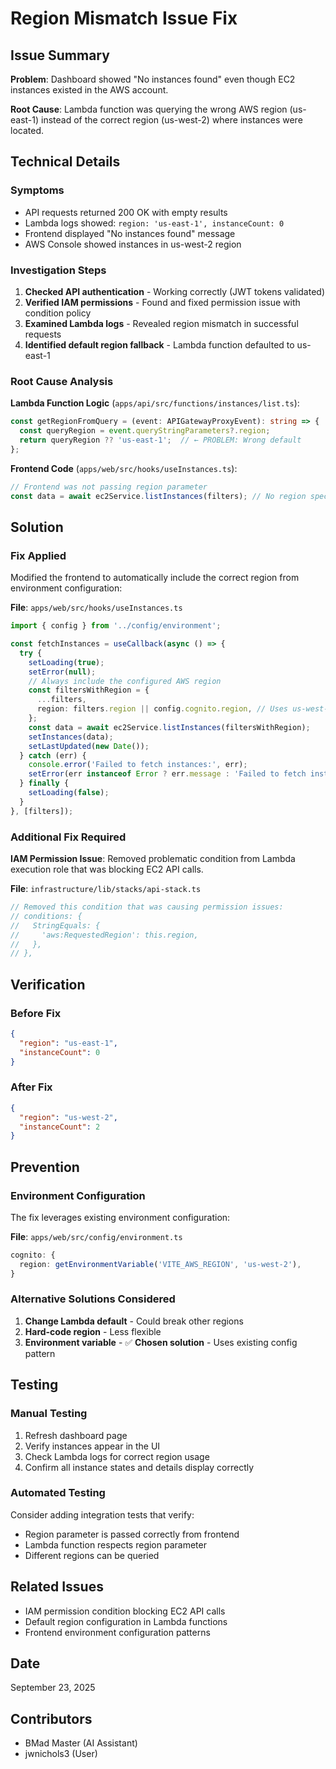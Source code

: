 # Region Mismatch Issue Fix

## Issue Summary

**Problem**: Dashboard showed "No instances found" even though EC2 instances existed in the AWS account.

**Root Cause**: Lambda function was querying the wrong AWS region (us-east-1) instead of the correct region (us-west-2) where instances were located.

## Technical Details

### Symptoms
- API requests returned 200 OK with empty results
- Lambda logs showed: `region: 'us-east-1', instanceCount: 0`
- Frontend displayed "No instances found" message
- AWS Console showed instances in us-west-2 region

### Investigation Steps
1. **Checked API authentication** - Working correctly (JWT tokens validated)
2. **Verified IAM permissions** - Found and fixed permission issue with condition policy
3. **Examined Lambda logs** - Revealed region mismatch in successful requests
4. **Identified default region fallback** - Lambda function defaulted to us-east-1

### Root Cause Analysis

**Lambda Function Logic** (`apps/api/src/functions/instances/list.ts`):
```typescript
const getRegionFromQuery = (event: APIGatewayProxyEvent): string => {
  const queryRegion = event.queryStringParameters?.region;
  return queryRegion ?? 'us-east-1';  // ← PROBLEM: Wrong default
};
```

**Frontend Code** (`apps/web/src/hooks/useInstances.ts`):
```typescript
// Frontend was not passing region parameter
const data = await ec2Service.listInstances(filters); // No region specified
```

## Solution

### Fix Applied
Modified the frontend to automatically include the correct region from environment configuration:

**File**: `apps/web/src/hooks/useInstances.ts`
```typescript
import { config } from '../config/environment';

const fetchInstances = useCallback(async () => {
  try {
    setLoading(true);
    setError(null);
    // Always include the configured AWS region
    const filtersWithRegion = {
      ...filters,
      region: filters.region || config.cognito.region, // Uses us-west-2
    };
    const data = await ec2Service.listInstances(filtersWithRegion);
    setInstances(data);
    setLastUpdated(new Date());
  } catch (err) {
    console.error('Failed to fetch instances:', err);
    setError(err instanceof Error ? err.message : 'Failed to fetch instances');
  } finally {
    setLoading(false);
  }
}, [filters]);
```

### Additional Fix Required
**IAM Permission Issue**: Removed problematic condition from Lambda execution role that was blocking EC2 API calls.

**File**: `infrastructure/lib/stacks/api-stack.ts`
```typescript
// Removed this condition that was causing permission issues:
// conditions: {
//   StringEquals: {
//     'aws:RequestedRegion': this.region,
//   },
// },
```

## Verification

### Before Fix
```json
{
  "region": "us-east-1",
  "instanceCount": 0
}
```

### After Fix
```json
{
  "region": "us-west-2",
  "instanceCount": 2
}
```

## Prevention

### Environment Configuration
The fix leverages existing environment configuration:

**File**: `apps/web/src/config/environment.ts`
```typescript
cognito: {
  region: getEnvironmentVariable('VITE_AWS_REGION', 'us-west-2'),
}
```

### Alternative Solutions Considered
1. **Change Lambda default** - Could break other regions
2. **Hard-code region** - Less flexible
3. **Environment variable** - ✅ **Chosen solution** - Uses existing config pattern

## Testing

### Manual Testing
1. Refresh dashboard page
2. Verify instances appear in the UI
3. Check Lambda logs for correct region usage
4. Confirm all instance states and details display correctly

### Automated Testing
Consider adding integration tests that verify:
- Region parameter is passed correctly from frontend
- Lambda function respects region parameter
- Different regions can be queried

## Related Issues

- IAM permission condition blocking EC2 API calls
- Default region configuration in Lambda functions
- Frontend environment configuration patterns

## Date
September 23, 2025

## Contributors
- BMad Master (AI Assistant)
- jwnichols3 (User)